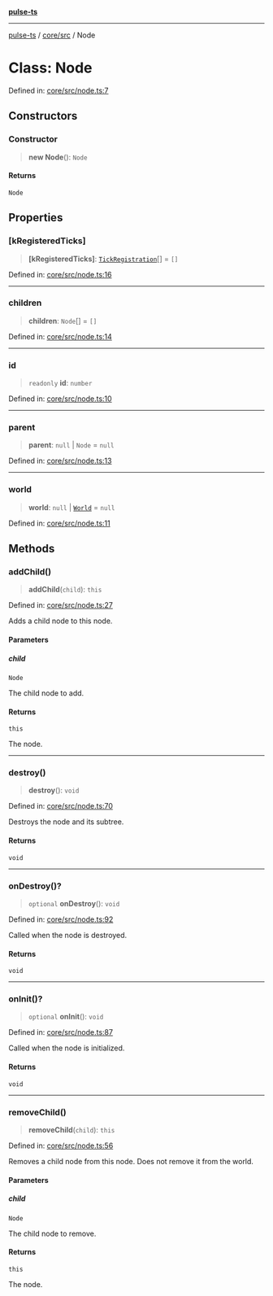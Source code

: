 [**pulse-ts**](../../../README.md)

***

[pulse-ts](../../../README.md) / [core/src](../README.md) / Node

# Class: Node

Defined in: [core/src/node.ts:7](https://github.com/jlehett/pulse-ts/blob/95f7e0ab0aafbcd2aad691251c554317b3dfe19c/packages/core/src/node.ts#L7)

## Constructors

### Constructor

> **new Node**(): `Node`

#### Returns

`Node`

## Properties

### \[kRegisteredTicks\]

> **\[kRegisteredTicks\]**: [`TickRegistration`](../interfaces/TickRegistration.md)[] = `[]`

Defined in: [core/src/node.ts:16](https://github.com/jlehett/pulse-ts/blob/95f7e0ab0aafbcd2aad691251c554317b3dfe19c/packages/core/src/node.ts#L16)

***

### children

> **children**: `Node`[] = `[]`

Defined in: [core/src/node.ts:14](https://github.com/jlehett/pulse-ts/blob/95f7e0ab0aafbcd2aad691251c554317b3dfe19c/packages/core/src/node.ts#L14)

***

### id

> `readonly` **id**: `number`

Defined in: [core/src/node.ts:10](https://github.com/jlehett/pulse-ts/blob/95f7e0ab0aafbcd2aad691251c554317b3dfe19c/packages/core/src/node.ts#L10)

***

### parent

> **parent**: `null` \| `Node` = `null`

Defined in: [core/src/node.ts:13](https://github.com/jlehett/pulse-ts/blob/95f7e0ab0aafbcd2aad691251c554317b3dfe19c/packages/core/src/node.ts#L13)

***

### world

> **world**: `null` \| [`World`](World.md) = `null`

Defined in: [core/src/node.ts:11](https://github.com/jlehett/pulse-ts/blob/95f7e0ab0aafbcd2aad691251c554317b3dfe19c/packages/core/src/node.ts#L11)

## Methods

### addChild()

> **addChild**(`child`): `this`

Defined in: [core/src/node.ts:27](https://github.com/jlehett/pulse-ts/blob/95f7e0ab0aafbcd2aad691251c554317b3dfe19c/packages/core/src/node.ts#L27)

Adds a child node to this node.

#### Parameters

##### child

`Node`

The child node to add.

#### Returns

`this`

The node.

***

### destroy()

> **destroy**(): `void`

Defined in: [core/src/node.ts:70](https://github.com/jlehett/pulse-ts/blob/95f7e0ab0aafbcd2aad691251c554317b3dfe19c/packages/core/src/node.ts#L70)

Destroys the node and its subtree.

#### Returns

`void`

***

### onDestroy()?

> `optional` **onDestroy**(): `void`

Defined in: [core/src/node.ts:92](https://github.com/jlehett/pulse-ts/blob/95f7e0ab0aafbcd2aad691251c554317b3dfe19c/packages/core/src/node.ts#L92)

Called when the node is destroyed.

#### Returns

`void`

***

### onInit()?

> `optional` **onInit**(): `void`

Defined in: [core/src/node.ts:87](https://github.com/jlehett/pulse-ts/blob/95f7e0ab0aafbcd2aad691251c554317b3dfe19c/packages/core/src/node.ts#L87)

Called when the node is initialized.

#### Returns

`void`

***

### removeChild()

> **removeChild**(`child`): `this`

Defined in: [core/src/node.ts:56](https://github.com/jlehett/pulse-ts/blob/95f7e0ab0aafbcd2aad691251c554317b3dfe19c/packages/core/src/node.ts#L56)

Removes a child node from this node. Does not remove it from the world.

#### Parameters

##### child

`Node`

The child node to remove.

#### Returns

`this`

The node.
